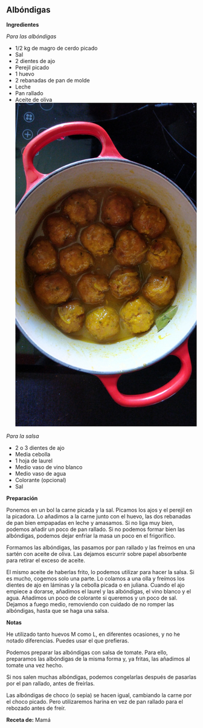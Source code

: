﻿## Albóndigas	

**Ingredientes**

*Para las albóndigas*

- 1/2 kg de magro de cerdo picado
- Sal
- 2 dientes de ajo
- Perejil picado
- 1 huevo
- 2 rebanadas de pan de molde
- Leche
- Pan rallado
- Aceite de oliva
![](../../uploads/images/albondigas.jpg "Albóndigas")

*Para la salsa*

- 2 o 3 dientes de ajo
- Media cebolla
- 1 hoja de laurel
- Medio vaso de vino blanco
- Medio vaso de agua
- Colorante (opcional)
- Sal

**Preparación**

Ponemos en un bol la carne picada y la sal. Picamos los ajos y el perejil en la picadora. Lo añadimos a la carne junto con el huevo, las dos rebanadas de pan bien empapadas en leche y amasamos. Si no liga muy bien, podemos añadir un poco de pan rallado. Si no podemos formar bien las albóndigas, podemos dejar enfriar la masa un poco en el frigorífico. 

Formamos las albóndigas, las pasamos por pan rallado y las freímos en una sartén con aceite de oliva. Las dejamos escurrir sobre papel absorbente para retirar el exceso de aceite.

El mismo aceite de haberlas frito, lo podemos utilizar para hacer la salsa. Si es mucho, cogemos solo una parte. Lo colamos a una olla y freímos los dientes de ajo en láminas y la cebolla picada o en juliana. Cuando el ajo empiece a dorarse, añadimos el laurel y las albóndigas, el vino blanco y el agua. Añadimos un poco de colorante si queremos y un poco de sal. Dejamos a fuego medio, removiendo con cuidado de no romper las albóndigas, hasta que se haga una salsa.

**Notas**

He utilizado tanto huevos M como L, en diferentes ocasiones, y no he notado diferencias. Puedes usar el que prefieras.

Podemos preparar las albóndigas con salsa de tomate. Para ello, preparamos las albóndigas de la misma forma y, ya fritas, las añadimos al tomate una vez hecho.

Si nos salen muchas albóndigas, podemos congelarlas después de pasarlas por el pan rallado, antes de freírlas.

Las albóndigas de choco (o sepia) se hacen igual, cambiando la carne por el choco picado. Pero utilizaremos harina en vez de pan rallado para el rebozado antes de freír.

**Receta de:** Mamá
